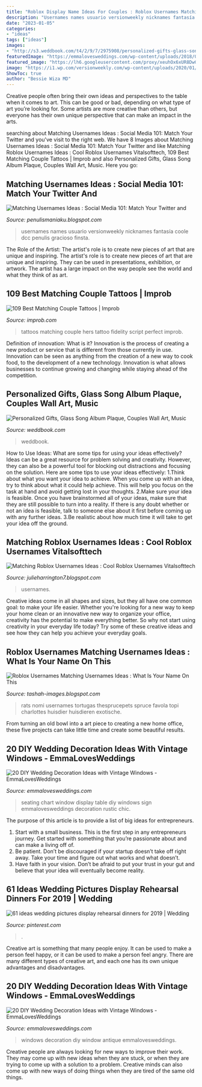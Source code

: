 ```yaml
---
title: "Roblox Display Name Ideas For Couples : Roblox Usernames Matching Usernames Ideas : What Is Your Name On This"
description: "Usernames names usuario versionweekly nicknames fantasía coole dcc penulis gracioso finsta"
date: "2023-01-05"
categories:
- "ideas"
tags: ["ideas"]
images:
- "http://s3.weddbook.com/t4/2/9/7/2975908/personalized-gifts-glass-song-album-plaque-couples-wall-art-music-album-cover-display-personalized-gift-love-backsplash-diy.jpg"
featuredImage: "https://emmalovesweddings.com/wp-content/uploads/2018/07/vintage-window-wedding-decoration-ideas.jpg"
featured_image: "https://lh6.googleusercontent.com/proxy/xeuhOx6xUR8DwGweTA0R81rnmydVikmcZOUpfsz91vgZI5LtsI1dXzGw5KGTaAHAsYlbij68L0L61Gzx7sRpm8Gs2PGKJdYBrtM59lRE1rjbA2rBaF-Bz4Om-zy4KoHFsHvZXwFVbl7CZnteo7d_gg_P3ShpWAxYKLqtSYJl=w1200-h630-p-k-no-nu"
image: "https://i1.wp.com/versionweekly.com/wp-content/uploads/2020/01/Funny-IG-Usernames.png?resize=770%2C1155&amp;ssl=1"
ShowToc: true
author: "Bessie Wiza MD"
---
```



Creative people often bring their own ideas and perspectives to the table when it comes to art. This can be good or bad, depending on what type of art you’re looking for. Some artists are more creative than others, but everyone has their own unique perspective that can make an impact in the arts.

	

		
searching about Matching Usernames Ideas : Social Media 101: Match Your Twitter and you've visit to the right web. We have 8 Images about Matching Usernames Ideas : Social Media 101: Match Your Twitter and like Matching Roblox Usernames Ideas : Cool Roblox Usernames Vitalsofttech, 109 Best Matching Couple Tattoos | Improb and also Personalized Gifts, Glass Song Album Plaque, Couples Wall Art, Music. Here you go:
		
    
## Matching Usernames Ideas : Social Media 101: Match Your Twitter And

<img loading=lazy src="https://i1.wp.com/versionweekly.com/wp-content/uploads/2020/01/Funny-IG-Usernames.png?resize=770%2C1155&amp;ssl=1" onerror="this.onerror=null;this.src='https://tse1.mm.bing.net/th?id=OIP.OAzhnvBF6MBanxsqu0tf7gHaLH&amp;pid=15.1';" alt="Matching Usernames Ideas : Social Media 101: Match Your Twitter and">

_Source: penulismaniaku.blogspot.com_

>usernames names usuario versionweekly nicknames fantasía coole dcc penulis gracioso finsta. 

	

The Role of the Artist: The artist's role is to create new pieces of art that are unique and inspiring.
The artist's role is to create new pieces of art that are unique and inspiring. They can be used in presentations, exhibition, or artwork. The artist has a large impact on the way people see the world and what they think of as art.

    
## 109 Best Matching Couple Tattoos | Improb

<img loading=lazy src="https://cdn.improb.com/wp-content/uploads/2018/09/fidelity-matching-couple-tattoo.jpg" onerror="this.onerror=null;this.src='https://tse3.mm.bing.net/th?id=OIP.teJ-2n2q7Kkq9cJnCoX1NAHaJL&amp;pid=15.1';" alt="109 Best Matching Couple Tattoos | Improb">

_Source: improb.com_

>tattoos matching couple hers tattoo fidelity script perfect improb. 

	

Definition of innovation: What is it?
Innovation is the process of creating a new product or service that is different from those currently in use. Innovation can be seen as anything from the creation of a new way to cook food, to the development of a new technology. Innovation is what allows businesses to continue growing and changing while staying ahead of the competition.

    
## Personalized Gifts, Glass Song Album Plaque, Couples Wall Art, Music

<img loading=lazy src="http://s3.weddbook.com/t4/2/9/7/2975908/personalized-gifts-glass-song-album-plaque-couples-wall-art-music-album-cover-display-personalized-gift-love-backsplash-diy.jpg" onerror="this.onerror=null;this.src='https://tse4.mm.bing.net/th?id=OIP.IZPaoDimjjnqThQhCCyLcQHaJo&amp;pid=15.1';" alt="Personalized Gifts, Glass Song Album Plaque, Couples Wall Art, Music">

_Source: weddbook.com_

>weddbook. 

	

How to Use Ideas: What are some tips for using your ideas effectively?
Ideas can be a great resource for problem solving and creativity. However, they can also be a powerful tool for blocking out distractions and focusing on the solution. Here are some tips to use your ideas effectively:
1.Think about what you want your idea to achieve. When you come up with an idea, try to think about what it could help achieve. This will help you focus on the task at hand and avoid getting lost in your thoughts.
2.Make sure your idea is feasible. Once you have brainstormed all of your ideas, make sure that they are still possible to turn into a reality. If there is any doubt whether or not an idea is feasible, talk to someone else about it first before coming up with any further ideas.
3.Be realistic about how much time it will take to get your idea off the ground.

    
## Matching Roblox Usernames Ideas : Cool Roblox Usernames Vitalsofttech

<img loading=lazy src="https://lh6.googleusercontent.com/proxy/xeuhOx6xUR8DwGweTA0R81rnmydVikmcZOUpfsz91vgZI5LtsI1dXzGw5KGTaAHAsYlbij68L0L61Gzx7sRpm8Gs2PGKJdYBrtM59lRE1rjbA2rBaF-Bz4Om-zy4KoHFsHvZXwFVbl7CZnteo7d_gg_P3ShpWAxYKLqtSYJl=w1200-h630-p-k-no-nu" onerror="this.onerror=null;this.src='https://tse2.mm.bing.net/th?id=OIP.V_IjtVVzzazjJEqCrPnJ1AHaD4&amp;pid=15.1';" alt="Matching Roblox Usernames Ideas : Cool Roblox Usernames Vitalsofttech">

_Source: julieharrington7.blogspot.com_

>usernames. 

	

Creative ideas come in all shapes and sizes, but they all have one common goal: to make your life easier. Whether you're looking for a new way to keep your home clean or an innovative new way to organize your office, creativity has the potential to make everything better. So why not start using creativity in your everyday life today? Try some of these creative ideas and see how they can help you achieve your everyday goals.

    
## Roblox Usernames Matching Usernames Ideas : What Is Your Name On This

<img loading=lazy src="https://www.thesprucepets.com/thmb/vTbxO8tdTNqF_pz6XZQaKaiscAE=/1500x1000/filters:fill(auto,1)/pet-rat-names-1236965_FINAL-5b27ee191d64040037b2611b.png" onerror="this.onerror=null;this.src='https://tse3.mm.bing.net/th?id=OIP.m2V2r8qcgsFwz0A0r5hvvQHaE8&amp;pid=15.1';" alt="Roblox Usernames Matching Usernames Ideas : What Is Your Name On This">

_Source: tashah-images.blogspot.com_

>rats nomi usernames tortugas thesprucepets spruce favola topi charlottes huisdier huisdieren exotische. 

	

From turning an old bowl into a art piece to creating a new home office, these five projects can take little time and create some beautiful results.

    
## 20 DIY Wedding Decoration Ideas With Vintage Windows - EmmaLovesWeddings

<img loading=lazy src="http://emmalovesweddings.com/wp-content/uploads/2018/07/wedding-seating-chart-display-on-vintage-window.jpg" onerror="this.onerror=null;this.src='https://tse3.mm.bing.net/th?id=OIP.NKqo_hDdmGXz_3m4v1YrzwHaLK&amp;pid=15.1';" alt="20 DIY Wedding Decoration Ideas with Vintage Windows - EmmaLovesWeddings">

_Source: emmalovesweddings.com_

>seating chart window display table diy windows sign emmalovesweddings decoration rustic chic. 

	

The purpose of this article is to provide a list of big ideas for entrepreneurs.
1. Start with a small business. This is the first step in any entrepreneurs journey. Get started with something that you’re passionate about and can make a living off of.
2. Be patient. Don’t be discouraged if your startup doesn’t take off right away. Take your time and figure out what works and what doesn’t.
3. Have faith in your vision. Don’t be afraid to put your trust in your gut and believe that your idea will eventually become reality.

    
## 61 Ideas Wedding Pictures Display Rehearsal Dinners For 2019 | Wedding

<img loading=lazy src="https://i.pinimg.com/originals/e0/db/be/e0dbbe891932fc47209a1c066d15af1f.jpg" onerror="this.onerror=null;this.src='https://tse3.mm.bing.net/th?id=OIP.eNlwfXj3AOjBpOxJl6RT4AAAAA&amp;pid=15.1';" alt="61 ideas wedding pictures display rehearsal dinners for 2019 | Wedding">

_Source: pinterest.com_

>. 

	

Creative art is something that many people enjoy. It can be used to make a person feel happy, or it can be used to make a person feel angry. There are many different types of creative art, and each one has its own unique advantages and disadvantages.

    
## 20 DIY Wedding Decoration Ideas With Vintage Windows - EmmaLovesWeddings

<img loading=lazy src="https://emmalovesweddings.com/wp-content/uploads/2018/07/vintage-window-wedding-decoration-ideas.jpg" onerror="this.onerror=null;this.src='https://tse4.mm.bing.net/th?id=OIP.aBIWq2os3qwS2KuIxOXTJwHaLH&amp;pid=15.1';" alt="20 DIY Wedding Decoration Ideas with Vintage Windows - EmmaLovesWeddings">

_Source: emmalovesweddings.com_

>windows decoration diy window antique emmalovesweddings. 

	

Creative people are always looking for new ways to improve their work. They may come up with new ideas when they are stuck, or when they are trying to come up with a solution to a problem. Creative minds can also come up with new ways of doing things when they are tired of the same old things.

